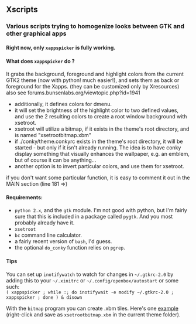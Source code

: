 ## Xscripts

### Various scripts trying to homogenize looks between GTK and other graphical apps

#### Right now, only `xappspicker` is fully working.

#### What does `xappspicker` do ?
It grabs the background, foreground and highlight colors from the current GTK2
theme (now with python! much easier!), and sets them as back or foreground 
for the Xapps. (they can be customized only by Xresources)
also see forums.bunsenlabs.org/viewtopic.php?id=1941

- additionally, it defines colors for dmenu.
- it will set the brightness of the highlight color to two defined values,  
  and use the 2 resulting colors to create a root window background with xsetroot.
- xsetroot will utilize a bitmap, if it exists in the theme's root directory,
  and is named "xsetrootbitmap.xbm"
- if ./conky/theme.conkyrc exists in the theme's root directory, it will be
  started - but only if it isn't already running. The idea is to have conky
  display something that visually enhances the wallpaper, e.g. an emblem, but 
  of course it can be anything...
- another option is to invert particular colors, and use them for xsetroot.
   
if you don't want some particular function, it is easy to comment it out in the
MAIN section (line 181 =>)

#### Requirements:

- `python 2.x`, and the `gtk` module. I'm not good with python, but I'm fairly 
  sure that this is included in a package called `pygtk`. And you most probably
  already have it.
- `xsetroot`
- `bc` command line calculator.
- a fairly recent version of `bash`, I'd guess.  
- the optional `do_conky` function relies on `pgrep`.
 
#### Tips

You can set up `inotifywatch` to watch for changes in `~/.gtkrc-2.0` by adding
this to your `~/.xinitrc` or `~/.config/openbox/autostart` or some such:  
`( xappspicker ; while :; do inotifywait -e modify ~/.gtkrc-2.0 ; xappspicker ; done ) & disown`

With the `bitmap` program you can create .xbm tiles. Here's one [example][1]
(right-click and save as `xsetrootbitmap.xbm` in the current theme folder).

[1]: https://gist.githubusercontent.com/dcat/896ff92229de70e4e5ca/raw/7399f404afbf5159758cf11a6a3e6117e7acf748/tile.xbm